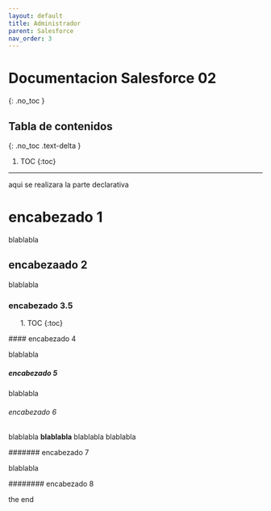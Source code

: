 ```yaml
---
layout: default
title: Administrador
parent: Salesforce
nav_order: 3
---
```


# Documentacion Salesforce 02
{: .no_toc }

## Tabla de contenidos
{: .no_toc .text-delta }

1. TOC
{:toc}

---

aqui se realizara la parte declarativa

# encabezado 1

blablabla

## encabezaado 2

blablabla

### encabezado 3.5
<ol>
1. TOC
{:toc}
</ol>
#### encabezado 4

blablabla

##### encabezado 5

blablabla

###### encabezado 6

blablabla **blablabla** blablabla  blablabla

####### encabezado 7

blablabla

######## encabezado 8

the end
